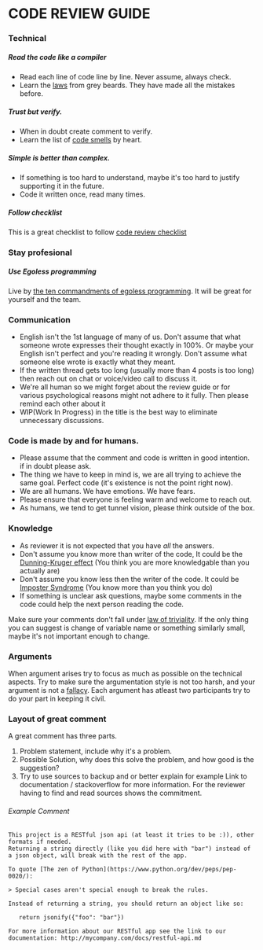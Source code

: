 # CODE REVIEW GUIDE

### Technical
##### Read the code like a compiler
* Read each line of code line by line. Never assume, always check.
* Learn the [laws](https://github.com/Attumm/hacker-laws#laws) from grey beards.
They have made all the mistakes before. 


##### Trust but verify.
* When in doubt create comment to verify.
* Learn the list of [code smells](https://en.wikipedia.org/wiki/Code_smell) by heart.

##### Simple is better than complex.
* If something is too hard to understand, maybe it's too hard to justify supporting it in the future.
* Code it written once, read many times.

##### Follow checklist
This is a great checklist to follow [code review checklist](https://github.com/Attumm/code-review-checklist)

### Stay profesional
##### Use Egoless programming
Live by [the ten commandments of egoless programming](https://blog.codinghorror.com/the-ten-commandments-of-egoless-programming/). It will be great for yourself and the team.


### Communication
* English isn't the 1st language of many of us. Don't assume that what someone wrote expresses their thought exactly in 100%. Or maybe your English isn't perfect and you're reading it wrongly. Don't assume what someone else wrote is exactly what they meant.
* If the written thread gets too long (usually more than 4 posts is too long) then reach out on chat or voice/video call to discuss it.
* We're all human so we might forget about the review guide or for various psychological reasons might not adhere to it fully. Then please remind each other about it
* WIP(Work In Progress) in the title is the best way to eliminate unnecessary discussions.

### Code is made by and for humans.

* Please assume that the comment and code is written in good intention. if in doubt please ask.
* The thing we have to keep in mind is, we are all trying to achieve the same goal. Perfect code (it's existence is not the point right now).
* We are all humans. We have emotions. We have fears.
* Please ensure that everyone is feeling warm and welcome to reach out.
* As humans, we tend to get tunnel vision, please think outside of the box.


### Knowledge
* As reviewer it is not expected that you have *all* the answers.
* Don't assume you know more than writer of the code, It could be the [Dunning-Kruger effect](https://en.wikipedia.org/wiki/Dunning%E2%80%93Kruger_effect) (You think you are more knowledgable than you actually are)
* Don't assume you know less then the writer of the code. It could be [Imposter Syndrome](https://en.wikipedia.org/wiki/Impostor_syndrome) (You know more than you think you do)
* If something is unclear ask questions, maybe some comments in the code could help the next person reading the code.

Make sure your comments don't fall under [law of triviality](https://en.wikipedia.org/wiki/Law_of_triviality).
If the only thing you can suggest is change of variable name or something similarly small, maybe it's not important enough to change.


### Arguments

When argument arises try to focus as much as possible on the technical aspects.
Try to make sure the argumentation style is not too harsh, and your argument is not a [fallacy](https://en.wikipedia.org/wiki/List_of_fallacies).
Each argument has atleast two participants try to do your part in keeping it civil.

### Layout of great comment
A great comment has three parts.

1. Problem statement, include why it's a problem.
2. Possible Solution, why does this solve the problem, and how good is the suggestion?
3. Try to use sources to backup and or better explain for example Link to documentation / stackoverflow for more information.
For the reviewer having to find and read sources shows the commitment.



###### Example Comment
```
This project is a RESTful json api (at least it tries to be :)), other formats if needed.
Returning a string directly (like you did here with "bar") instead of a json object, will break with the rest of the app.

To quote [The zen of Python](https://www.python.org/dev/peps/pep-0020/):

> Special cases aren't special enough to break the rules.

Instead of returning a string, you should return an object like so:

   return jsonify({"foo": "bar"})

For more information about our RESTful app see the link to our documentation: http://mycompany.com/docs/restful-api.md
```
